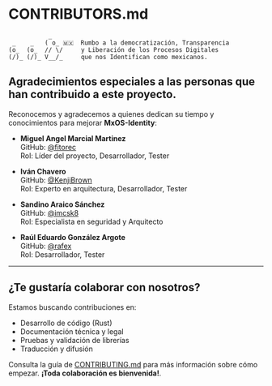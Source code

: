 # CONTRIBUTORS.md

```
           _
 _    _   ( o_ 🇲🇽  Rumbo a la democratización, Transparencia
(o_  (o_  // \/     y Liberación de los Procesos Digitales
(/)_ (/)_ V__/_     que nos Identifican como mexicanos.
```

## Agradecimientos especiales a las personas que han contribuido a este proyecto.

Reconocemos y agradecemos a quienes dedican su tiempo y conocimientos para mejorar **MxOS-Identity**:

- **Miguel Angel Marcial Martinez**  
  GitHub: [@fitorec](https://github.com/fitorec)  
  Rol: Líder del proyecto, Desarrollador, Tester

- **Iván Chavero**  
  GitHub: [@KenjiBrown](https://github.com/KenjiBrown)  
  Rol: Experto en arquitectura, Desarrollador, Tester

- **Sandino Araico Sánchez**  
  GitHub: [@imcsk8](https://github.com/imcsk8)  
  Rol: Especialista en seguridad y Arquitecto

- **Raúl Eduardo González Argote**  
  GitHub: [@rafex](https://github.com/rafex/)  
  Rol: Desarrollador, Tester


---

## ¿Te gustaría colaborar con nosotros?

Estamos buscando contribuciones en:

- Desarrollo de código (Rust)
- Documentación técnica y legal
- Pruebas y validación de librerías
- Traducción y difusión

Consulta la guía de [CONTRIBUTING.md](./CONTRIBUTING.md) para más información sobre cómo empezar. 
**¡Toda colaboración es bienvenida!**.
